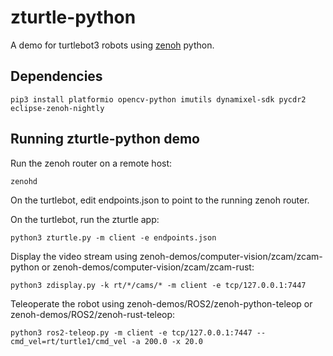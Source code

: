 # zturtle-python
A demo for turtlebot3 robots using [zenoh](http://zenoh.io) python.

## Dependencies
```
pip3 install platformio opencv-python imutils dynamixel-sdk pycdr2 eclipse-zenoh-nightly
```

## Running zturtle-python demo

Run the zenoh router on a remote host:
```
zenohd
```

On the turtlebot, edit endpoints.json to point to the running zenoh router.

On the turtlebot, run the zturtle app:
```
python3 zturtle.py -m client -e endpoints.json
```

Display the video stream using zenoh-demos/computer-vision/zcam/zcam-python or zenoh-demos/computer-vision/zcam/zcam-rust:
```
python3 zdisplay.py -k rt/*/cams/* -m client -e tcp/127.0.0.1:7447
```

Teleoperate the robot using zenoh-demos/ROS2/zenoh-python-teleop or zenoh-demos/ROS2/zenoh-rust-teleop:
```
python3 ros2-teleop.py -m client -e tcp/127.0.0.1:7447 --cmd_vel=rt/turtle1/cmd_vel -a 200.0 -x 20.0
```




